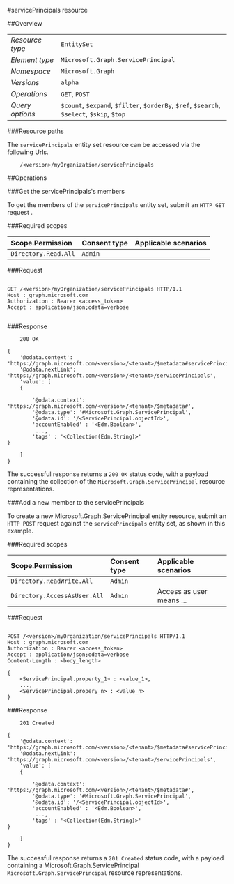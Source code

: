 #servicePrincipals resource

 



##Overview

|  |  | 
| :-- | :-- | 
| _Resource type_ | `EntitySet` | 
| _Element type_ | `Microsoft.Graph.ServicePrincipal` | 
| _Namespace_ | `Microsoft.Graph` | 
| _Versions_ | `alpha` | 
| _Operations_ | `GET`, `POST` | 
| _Query options_ | `$count`, `$expand`, `$filter`, `$orderBy`, `$ref`, `$search`, `$select`, `$skip`, `$top` | 


###Resource paths

The `servicePrincipals` entity set resource can be accessed via the following Urls. 

```
	/<version>/myOrganization/servicePrincipals
```





##Operations

###Get the servicePrincipals's members

To get the members of the `servicePrincipals` entity set, submit an `HTTP GET` request .  

###Required scopes

| Scope.Permission | Consent type | Applicable scenarios | 
| :-- | :-- | :-- | 
| `Directory.Read.All` | `Admin` |  | 
###Request

```
	
GET /<version>/myOrganization/servicePrincipals HTTP/1.1
Host : graph.microsoft.com
Authorization : Bearer <access_token>
Accept : application/json;odata=verbose


```

###Response

```
	200 OK

{
	'@odata.context': 'https://graph.microsoft.com/<version>/<tenant>/$metadata#servicePrincipals',
	'@odata.nextLink': 'https://graph.microsoft.com/<version>/<tenant>/servicePrincipals',
	'value': [ 
	{

		'@odata.context': 'https://graph.microsoft.com/<version>/<tenant>/$metadata#',
		'@odata.type': '#Microsoft.Graph.ServicePrincipal',
		'@odata.id': '/<ServicePrincipal.objectId>',
		'accountEnabled' : '<Edm.Boolean>',
		 ...,
		'tags' : '<Collection(Edm.String)>'
}

	]
}

```

The successful response returns a `200 OK` status code, with a payload containing the collection of the `Microsoft.Graph.ServicePrincipal` resource representations. 

###Add a new member to the servicePrincipals

To create a new Microsoft.Graph.ServicePrincipal entity resource, submit an `HTTP POST` request against the `servicePrincipals` entity set, as shown in this example. 

###Required scopes

| Scope.Permission | Consent type | Applicable scenarios | 
| :-- | :-- | :-- | 
| `Directory.ReadWrite.All` | `Admin` |  | 
| `Directory.AccessAsUser.All` | `Admin` | Access as user means ... | 
###Request

```
	
POST /<version>/myOrganization/servicePrincipals HTTP/1.1
Host : graph.microsoft.com
Authorization : Bearer <access_token>
Accept : application/json;odata=verbose
Content-Length : <body_length>

{
	<ServicePrincipal.property_1> : <value_1>,
	...,
	<ServicePrincipal.propery_n> : <value_n>
}

```

###Response

```
	201 Created

{
	'@odata.context': 'https://graph.microsoft.com/<version>/<tenant>/$metadata#servicePrincipals',
	'@odata.nextLink': 'https://graph.microsoft.com/<version>/<tenant>/servicePrincipals',
	'value': [ 
	{

		'@odata.context': 'https://graph.microsoft.com/<version>/<tenant>/$metadata#',
		'@odata.type': '#Microsoft.Graph.ServicePrincipal',
		'@odata.id': '/<ServicePrincipal.objectId>',
		'accountEnabled' : '<Edm.Boolean>',
		 ...,
		'tags' : '<Collection(Edm.String)>'
}

	]
}

```

The successful response returns a `201 Created` status code, with a payload containing a Microsoft.Graph.ServicePrincipal `Microsoft.Graph.ServicePrincipal` resource representations. 



<!-- {
"type": "#page.annotation",
"tocPath": "EntitySet/servicePrincipals",
"tocItems": {
	"EntitySet/servicePrincipals/Overview": "#overview",
	"EntitySet/servicePrincipals/Operations": "#operations"
}
"section": "documentation"
} -->